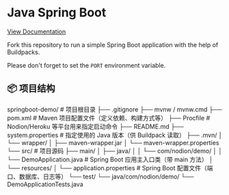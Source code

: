 # Java Spring Boot

[View Documentation](https://www.nodion.com/en/docs/java/)

Fork this repository to run a simple Spring Boot application with the help of Buildpacks.

Please don't forget to set the `PORT` environment variable.

## 📦 项目结构
springboot-demo/                 # 项目根目录
├── .gitignore
├── mvnw / mvnw.cmd
├── pom.xml                     # Maven 项目配置文件（定义依赖、构建方式等）
├── Procfile                   # Nodion/Heroku 等平台用来指定启动命令
├── README.md
├── system.properties          # 指定使用的 Java 版本（供 Buildpack 读取）
├── .mvn/
│   └── wrapper/
│       ├── maven-wrapper.jar
│       └── maven-wrapper.properties
└── src/                       # 项目源码
    ├── main/
    │   ├── java/
    │   │   └── com/nodion/demo/
    │   │       └── DemoApplication.java    # Spring Boot 应用主入口类（带 main 方法）
    │   └── resources/
    │       └── application.properties      # Spring Boot 配置文件（端口、数据库、日志等）
    └── test/
        └── java/com/nodion/demo/
            └── DemoApplicationTests.java
 
